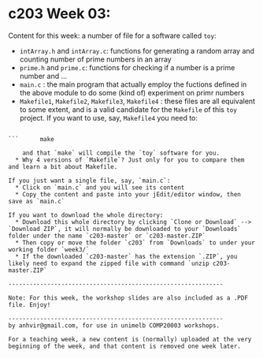 c203 Week 03:
=======
Content for this week: a number of file for a software called `toy`:
  * `intArray.h` and `intArray.c`: functions for generating a random array and counting number of prime numbers in an array
  * `prime.h` and `prime.c`: functions for checking if a number is a prime number and ...
  * `main.c` : the main program that actually employ the fuctions defined in the above module to do some (kind of) experiment on primr numbers
  * `Makefile1`, `Makefile2`, `Makefile3`, `Makefile4` : these files are all equivalent to some extent, and is a valid candidate for the `Makefile` of this `toy` project. If you want to use, say, `Makefile4` you need to:

```      cp Makefile 4 Makefile

```      make
 
    and that `make` will compile the `toy` software for you.
  * Why 4 versions of `Makefile`? Just only for you to compare them and learn a bit about Makefile.   

If you just want a single file, say, `main.c`:
  * Click on `main.c` and you will see its content 
  * Copy the content and paste into your jEdit/editor window, then save as `main.c`

If you want to download the whole directory:
  * Download this whole directory by clicking `Clone or Download` --> `Download ZIP`, it will normally be downloaded to your `Downloads` folder under the name `c203-master` or `c203-master.ZIP`
  * Then copy or move the folder `c203` from `Downloads` to under your working folder `week3/`
  * If the downloaded `c203-master` has the extension `.ZIP`, you likely need to expand the zipped file with command `unzip c203-master.ZIP`
 
-------------------------------------------------------------

Note: For this week, the workshop slides are also included as a .PDF file. Enjoy! 

-------------------------------------------------------------
by anhvir@gmail.com, for use in unimelb COMP20003 workshops.

For a teaching week, a new content is (normally) uploaded at the very beginning of the week, and that content is removed one week later.
